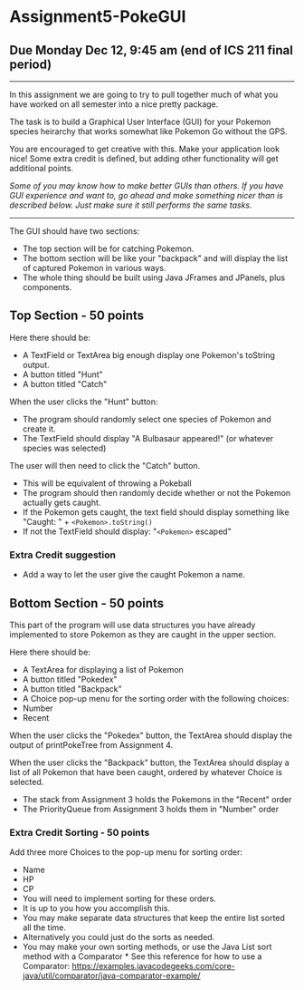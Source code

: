 # Assignment5-PokeGUI

## Due Monday Dec 12, 9:45 am  (end of ICS 211 final period)
----
In this assignment we are going to try to pull together much of what you have worked on all semester into a nice pretty package. 

The task is to build a Graphical User Interface (GUI) for your Pokemon species heirarchy that works somewhat like Pokemon Go without the GPS. 

You are encouraged to get creative with this. Make your application look nice! Some extra credit is defined, but adding other functionality will get additional points. 

*Some of you may know how to make better GUIs than others. If you have GUI experience and want to, go ahead and make something nicer than is described below. Just make sure it still performs the same tasks.*

----

The GUI should have two sections:
 * The top section will be for catching Pokemon.
 * The bottom section will be like your "backpack" and will display the list of captured Pokemon in various ways.
 * The whole thing should be built using Java JFrames and JPanels, plus components.
 
## Top Section - 50 points
Here there should be:
  * A TextField or TextArea big enough display one Pokemon's toString output.
  * A button titled "Hunt"
  * A button titled "Catch"
  
When the user clicks the "Hunt" button:
  * The program should randomly select one species of Pokemon and create it. 
  * The TextField should display "A Bulbasaur appeared!" (or whatever species was selected)
  
The user will then need to click the "Catch" button.
  * This will be equivalent of throwing a Pokeball
  * The program should then randomly decide whether or not the Pokemon actually gets caught.
   * If the Pokemon gets caught, the text field should display something like "Caught: " + ```<Pokemon>.toString()```
   * If not the TextField should display: "```<Pokemon>``` escaped"
   
### Extra Credit suggestion
 * Add a way to let the user give the caught Pokemon a name.
 
## Bottom Section - 50 points
This part of the program will use data structures you have already implemented to store Pokemon as they are caught in the upper section. 

Here there should be:
 * A TextArea for displaying a list of Pokemon
 * A button titled "Pokedex"
 * A button titled "Backpack"
 * A Choice pop-up menu for the sorting order with the following choices:
  * Number
  * Recent
  
When the user clicks the "Pokedex" button, the TextArea should display the output of printPokeTree from Assignment 4. 

When the user clicks the "Backpack" button, the TextArea should display a list of all Pokemon that have been caught, ordered by whatever Choice is selected.
 * The stack from Assignment 3 holds the Pokemons in the "Recent" order
 * The PriorityQueue from Assignment 3 holds them in "Number" order
 
### Extra Credit Sorting - 50 points
Add three more Choices to the pop-up menu for sorting order:
  * Name
  * HP
  * CP
 * You will need to implement sorting for these orders.
  * It is up to you how you accomplish this.
   * You may make separate data structures that keep the entire list sorted all the time.
   * Alternatively you could just do the sorts as needed.
   * You may make your own sorting methods, or use the Java List sort method with a Comparator
    * See this reference for how to use a Comparator: https://examples.javacodegeeks.com/core-java/util/comparator/java-comparator-example/
